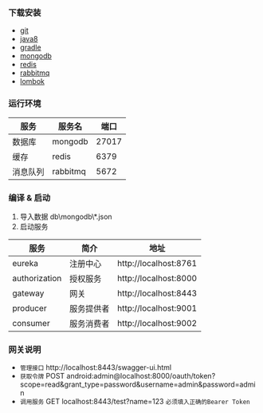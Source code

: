 ### 下载安装

- [git](https://git-scm.com/)
- [java8](http://www.oracle.com/technetwork/java/javase/downloads/index.html) 
- [gradle](https://gradle.org/) 
- [mongodb](https://www.mongodb.com/)
- [redis](http://redis.io/download)
- [rabbitmq](http://rabbitmq.io/download)
- [lombok](http://plugins.jetbrains.com/plugin/6317-lombok)

### 运行环境

| 服务 | 服务名 | 端口 |
|----|----|----|
| 数据库 | mongodb | 27017 |
| 缓存 | redis | 6379 |
| 消息队列 | rabbitmq | 5672 |

### 编译 & 启动
1. 导入数据 db\\mongodb\\*.json
2. 启动服务 

| 服务 | 简介 | 地址 |
|----|----|----|
| eureka | 注册中心 | http://localhost:8761 |
| authorization | 授权服务 | http://localhost:8000 |
| gateway | 网关 | http://localhost:8443 |
| producer | 服务提供者 | http://localhost:9001 |
| consumer | 服务消费者 | http://localhost:9002 |

### 网关说明

* `管理接口` http://localhost:8443/swagger-ui.html
* `获取令牌` POST android:admin@localhost:8000/oauth/token?scope=read&grant_type=password&username=admin&password=admin
* `调用服务` GET localhost:8443/test?name=123 `必须填入正确的Bearer Token`

